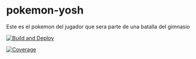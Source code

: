 # pokemon-yosh
Este es el pokemon del jugador que sera parte de una batalla del gimnasio

[![Build and Deploy](https://github.com/punkam23/pokemon-yosh/actions/workflows/main.yml/badge.svg?branch=main)](https://github.com/punkam23/pokemon-yosh/actions/workflows/main.yml)


[![Coverage](https://img.shields.io/badge/coverage-xx%25-brightgreen)](https://github.com/punkam23/pokemon-yosh/blob/gh-pages/jacoco/html/index.html)

